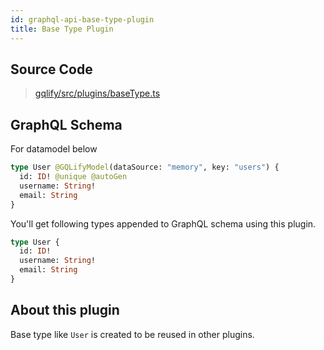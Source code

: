 ```yaml
---
id: graphql-api-base-type-plugin
title: Base Type Plugin
---
```


## Source Code
> [gqlify/src/plugins/baseType.ts](https://github.com/Canner/gqlify/blob/master/packages/gqlify/src/plugins/baseType.ts)

## GraphQL Schema
For datamodel below
```graphql
type User @GQLifyModel(dataSource: "memory", key: "users") {
  id: ID! @unique @autoGen
  username: String!
  email: String
}
```

You'll get following types appended to GraphQL schema using this plugin.
```graphql
type User {
  id: ID!
  username: String!
  email: String
}
```

## About this plugin
Base type like `User` is created to be reused in other plugins.
